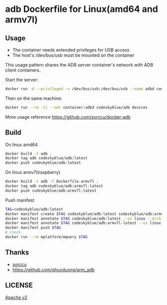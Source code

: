 # adb Dockerfile for Linux(amd64 and armv7l)

## Usage
- The container needs extended privileges for USB access
- The host's /dev/bus/usb must be mounted on the container

This usage pattern shares the ADB server container's network with ADB client containers.

Start the server:
```bash
docker run -d --privileged -v /dev/bus/usb:/dev/bus/usb --name adbd codeskyblue/adb
```

Then on the same machine:
```bash
docker run --rm -ti --net container:adbd codeskyblue/adb devices
```

More usage reference
<https://github.com/sorccu/docker-adb>

## Build
On linux amd64
```bash
docker build -t adb .
docker tag adb codeskyblue/adb:latest
docker push codeskyblue/adb:latest
```

On linux armv7l(raspberry)
```bash
docker build -t adb -f Dockerfile.armv7l .
docker tag adb codeskyblue/adb:armv7l-latest
docker push codeskyblue/adb:armv7l-latest
```

Push manifest
```bash
TAG=codeskyblue/adb:latest
docker manifest create $TAG codeskyblue/adb:latest codeskyblue/adb:armv7l-latest
docker manifest annotate $TAG codeskyblue/adb:latest --os linux --arch amd64
docker manifest annotate $TAG codeskyblue/adb:armv7l-latest --os linux --arch arm --variant v7
docker manifest push $TAG
# check
docker run --rm mplatform/mquery $TAG
```

## Thanks
- [sorccu](https://github.com/sorccu)
- <https://github.com/qhuyduong/arm_adb>

## LICENSE
[Apache v2](LICENSE)
